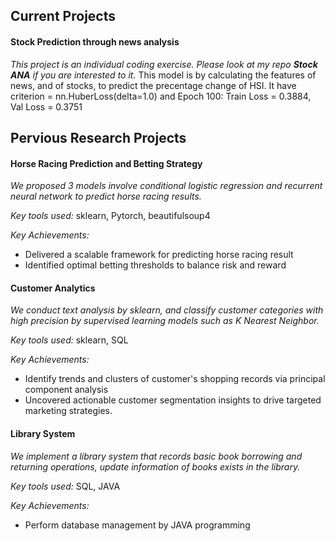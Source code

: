 ## Current Projects
#### Stock Prediction through news analysis
*This project is an individual coding exercise. Please look at my repo __Stock ANA__ if you are interested to it.*
This model is by calculating the features of news, and of stocks, to predict the precentage change of HSI.
It have criterion = nn.HuberLoss(delta=1.0) and Epoch 100: Train Loss = 0.3884, Val Loss = 0.3751


## Pervious Research Projects
#### Horse Racing Prediction and Betting Strategy
*We proposed 3 models involve conditional logistic regression and recurrent neural network to predict horse racing results.*

*Key tools used:* sklearn, Pytorch, beautifulsoup4

*Key Achievements:*
- Delivered a scalable framework for predicting horse racing result
- Identified optimal betting thresholds to balance risk and reward


#### Customer Analytics
*We conduct text analysis by sklearn, and classify customer categories with high precision by supervised learning models such as K Nearest Neighbor.*

*Key tools used:* sklearn, SQL

*Key Achievements:*
- Identify trends and clusters of customer's shopping records via principal component analysis
- Uncovered actionable customer segmentation insights to drive targeted marketing strategies.

#### Library System
*We implement a library system that records basic book borrowing and returning operations, update information of books exists in the library.*

*Key tools used:* SQL, JAVA

*Key Achievements:*
- Perform database management by JAVA programming


  
<!--
**LeeChingManJenny/LeeChingManJenny** is a ✨ _special_ ✨ repository because its `README.md` (this file) appears on your GitHub profile.

Here are some ideas to get you started:

- 🔭 I’m currently working on ...
- 🌱 I’m currently learning ...
- 👯 I’m looking to collaborate on ...
- 🤔 I’m looking for help with ...
- 💬 Ask me about ...
- 📫 How to reach me: ...
- 😄 Pronouns: ...
- ⚡ Fun fact: ...
-->
